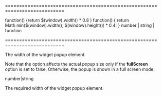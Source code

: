 <!--**
/*-------------------------------------------
    Auto-generated file. Do not modify.
-------------------------------------------

**-->
===========================================================================
<!--default-->function() {return $(window).width() * 0.8 }<!--/default-->
<!--custom_default_for_iPad-->function() { return Math.min($(window).width(), $(window).height()) * 0.4; }<!--/custom_default_for_iPad-->
<!--type-->number | string | function<!--/type-->
===========================================================================

<!--shortDescription-->
The width of the widget popup element.
<!--/shortDescription-->

<!--fullDescription-->
Note that the option affects the actual popup size only if the **fullScreen** option is set to false. Otherwise, the popup is shown in a full screen mode.


<!--/fullDescription-->
<!--typeFunctionReturnType-->number|string<!--/typeFunctionReturnType-->
<!--typeFunctionReturnDescription-->
The required width of the widget popup element.
<!--/typeFunctionReturnDescription-->
